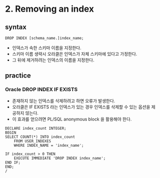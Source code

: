 # 2. Removing an index
## syntax
```oracle-sql
DROP INDEX [schema_name.]index_name;
```
- 인덱스가 속한 스키마 이름을 지정한다.
- 스키마 이름 생략시 오라클은 인덱스가 자체 스키마에 있다고 가정한다.
- 그 뒤에 제거하려는 인덱스의 이름을 지정한다.

## practice
### Oracle DROP INDEX IF EXISTS
- 존재하지 않는 인덱스를 삭제하려고 하면 오류가 발생한다.
- 오라클은 IF EXISTS 라는 인덱스가 있는 경우 인덱스를 삭제할 수 있는 옵션을 제공하지 않는다.
- 이 효과를 얻으려면 PL/SQL anonymous block 을 활용해야 한다.
```oracle-sql
DECLARE index_count INTEGER;
BEGIN
SELECT COUNT(*) INTO index_count
    FROM USER_INDEXES
    WHERE INDEX_NAME = 'index_name';

IF index_count > 0 THEN
    EXECUTE IMMEDIATE 'DROP INDEX index_name';
END IF;
END;
/
```
